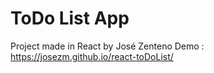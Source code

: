 # ToDo List App

Project made in React by José Zenteno
Demo : https://josezm.github.io/react-toDoList/

